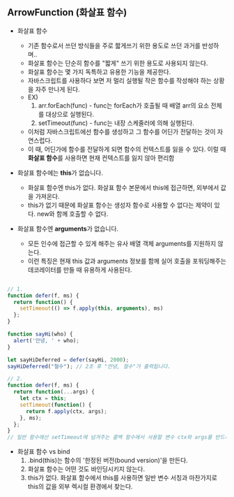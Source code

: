 ## ArrowFunction (화살표 함수)

- 화살표 함수

  - 기존 함수로서 쓰던 방식들을 주로 짧게쓰기 위한 용도로 쓰던 과거를 반성하며..
  - 화살표 함수는 단순히 함수를 "짧게" 쓰기 위한 용도로 사용되지 않는다.
  - 화살표 함수는 몇 가지 독특하고 유용한 기능을 제공한다.
  - 자바스크립트를 사용하다 보면 저 멀리 실행될 작은 함수를 작성해야 하는 상황을 자주 만나게 된다.
  - EX)
    1. arr.forEach(func) - func는 forEach가 호출될 때 배열 arr의 요소 전체를 대상으로 실행된다.
    2. setTimeout(func) - func는 내장 스케줄러에 의해 실행된다.
  - 이처럼 자바스크립트에선 함수를 생성하고 그 함수를 어딘가 전달하는 것이 자연스럽다.
  - 이 때, 어딘가에 함수를 전달하게 되면 함수의 컨텍스트를 잃을 수 있다. 이럴 때 **화살표 함수**를 사용하면 현재 컨텍스트를 잃지 않아 편리함

- 화살표 함수에는 **this**가 없습니다.

  - 화살표 함수엔 this가 없다. 화살표 함수 본문에서 this에 접근하면, 외부에서 값을 가져온다.
  - this가 없기 때문에 화살표 함수는 생성자 함수로 사용할 수 없다는 제약이 있다. new와 함께 호출할 수 없다.

- 화살표 함수엔 **arguments**가 없습니다.
  - 모든 인수에 접근할 수 있게 해주는 유사 배열 객체 arguments를 지원하지 않는다.
  - 이런 특징은 현재 this 값과 arguments 정보를 함께 실어 호출을 포워딩해주는 데코레이터를 만들 때 유용하게 사용된다.

```Javascript

// 1.
function defer(f, ms) {
  return function() {
    setTimeout(() => f.apply(this, arguments), ms)
  };
}

function sayHi(who) {
  alert('안녕, ' + who);
}

let sayHiDeferred = defer(sayHi, 2000);
sayHiDeferred("철수"); // 2초 후 "안녕, 철수"가 출력됩니다.

// 2.
function defer(f, ms) {
  return function(...args) {
    let ctx = this;
    setTimeout(function() {
      return f.apply(ctx, args);
    }, ms);
  };
}
// 일반 함수에선 setTimeout에 넘겨주는 콜백 함수에서 사용할 변수 ctx와 args를 반드시 만들어줘야 한다.

```

- 화살표 함수 vs bind
  1. .bind(this)는 함수의 '한정된 버전(bound version)'을 만든다.
  2. 화살표 함수는 어떤 것도 바인딩시키지 않는다.
  3. this가 없다. 화살표 함수에서 this를 사용하면 일반 변수 서칭과 마찬가지로 this의 값을 외부 렉시컬 환경에서 찾는다.
